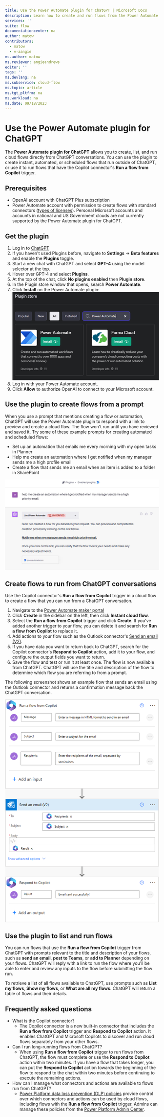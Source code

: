 ```yaml
---
title: Use the Power Automate plugin for ChatGPT | Microsoft Docs
description: Learn how to create and run flows from the Power Automate plugin for ChatGPT
services: ''
suite: flow
documentationcenter: na
author: matow
contributors:
  - matow
  - v-aangie
ms.author: matow
ms.reviewer: angieandrews
editor: ''
tags: ''
ms.devlang: na
ms.subservice: cloud-flow
ms.topic: article
ms.tgt_pltfrm: na
ms.workload: na
ms.date: 09/18/2023
---
```


# Use the Power Automate plugin for ChatGPT

The **Power Automate plugin for ChatGPT** allows you to create, list, and run  cloud flows directly from ChatGPT conversations. You can use the plugin to create instant, automated, or scheduled flows that run outside of ChatGPT, or use it to run flows that have the Copilot connector's **Run a flow from Copilot** trigger.

## Prerequisites

* OpenAI account with ChatGPT Plus subscription
* Power Automate account with permission to create flows with standard connectors ([types of licenses](/power-platform/admin/power-automate-licensing/types)). Personal Microsoft accounts and accounts in national and US Government clouds are not currently supported by the Power Automate plugin for ChatGPT.

## Get the plugin

1. Log in to [ChatGPT](https://chat.openai.com)
1. If you haven't used Plugins before, navigate to **Settings** ->  **Beta features** and enable the **Plugins** toggle.
1. Start a new chat with ChatGPT and select **GPT-4** using the model selector at the top.
1. Hover over GPT-4 and select **Plugins**.
1. At the top of the chat, click **No plugins enabled** then **Plugin store**.
1. In the Plugin store window that opens, search **Power Automate**.
1. Click **Install** on the Power Automate plugin:
![A screenshot of the ChatGPT Plugin store and the Power Automate plugin](image-1.png)
1. Log in with your Power Automate account.
1. Click **Allow** to authorize OpenAI to connect to your Microsoft account.

## Use the plugin to create flows from a prompt

When you use a prompt that mentions creating a flow or automation, ChatGPT will use the Power Automate plugin to respond with a link to preview and create a cloud flow. The flow won't run until you have reviewed and saved it. Try some of these example prompts for creating automated and scheduled flows:

* Set up an automation that emails me every morning with my open tasks in Planner
* Help me create an automation where I get notified when my manager sends me a high profile email
* Create a flow that sends me an email when an item is added to a folder in SharePoint

![A screenshot of a conversation with ChatGPT where the Power Automate plugin is being used to create a flow that sends a notification when the user's manager sends them a high priority email.](image-2.png)

## Create flows to run from ChatGPT conversations

Use the Copilot connector's **Run a flow from Copilot** trigger in a cloud flow to create a flow that you can run from a ChatGPT conversation.

1. Navigate to the [Power Automate maker portal](https://make.powerautomate.com)
1. Click **Create** in the sidebar on the left, then click **Instant cloud flow**.
1. Select the **Run a flow from Copilot** trigger and click **Create**. If you've added another trigger to your flow, you can delete it and search for **Run a flow from Copilot** to replace it.
1. Add actions to your flow such as the Outlook connector's [Send an email (V2)](/connectors/office365/#send-an-email-(v2)).
1. If you have data you want to return back to ChatGPT, search for the Copilot connector's **Respond to Copilot** action, add it to your flow, and configure the output fields you want to return.
1. Save the flow and test or run it at least once. The flow is now available from ChatGPT. ChatGPT will use the title and description of the flow to determine which flow you are referring to from a prompt.

The following screenshot shows an example flow that sends an email using the Outlook connector and returns a confirmation message back the ChatGPT conversation.

![Example flow using the "Run a flow from Copilot" trigger, the Outlook connector's "Send an email (V2)" action, and the "Respond to Copilot" action.](image-3.png)

## Use the plugin to list and run flows

You can run flows that use the **Run a flow from Copilot** trigger from ChatGPT with prompts relevant to the title and description of your flows, such as **send an email**, **post to Teams**, or **add to Planner** depending on your flows. ChatGPT will reply with a link to run the flow where you'll be able to enter and review any inputs to the flow before submitting the flow run.

To retrieve a list of all flows available to ChatGPT, use prompts such as **List my flows**, **Show my flows**, or **What are all my flows**. ChatGPT will return a table of flows and their details.

## Frequently asked questions

* What is the Copilot connector? 
  * The Copilot connector is a new built-in connector that includes the **Run a flow from Copilot** trigger and **Respond to Copilot** action. It enables ChatGPT and Microsoft Copilots to discover and run cloud flows separately from your other flows.
* Can I run long-running flows from ChatGPT?
  * When using **Run a flow from Copilot** trigger to run flows from ChatGPT, the flow must complete or use the **Respond to Copilot** action within two minutes. If you have a flow that takes longer, you can put the **Respond to Copilot** action towards the beginning of the flow to respond to the chat within two minutes before continuing to execute the remaining actions.
* How can I manage what connectors and actions are available to flows run from ChatGPT?
  * [Power Platform data loss prevention (DLP) policies](/power-platform/admin/wp-data-loss-prevention) provide control over which connectors and actions can be used by cloud flows, including flows with the **Run a flow from Copilot** trigger. Admins can manage these policies from the [Power Platform Admin Center](https://admin.powerplatform.com).